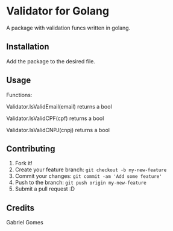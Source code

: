 # Validator for Golang

A package with validation funcs written in golang.

## Installation

Add the package to the desired file.

## Usage

Functions: 

Validator.IsValidEmail(email) returns a bool

Validator.IsValidCPF(cpf) returns a bool

Validator.IsValidCNPJ(cnpj) returns a bool

## Contributing

1. Fork it!
2. Create your feature branch: `git checkout -b my-new-feature`
3. Commit your changes: `git commit -am 'Add some feature'`
4. Push to the branch: `git push origin my-new-feature`
5. Submit a pull request :D

## Credits

Gabriel Gomes
